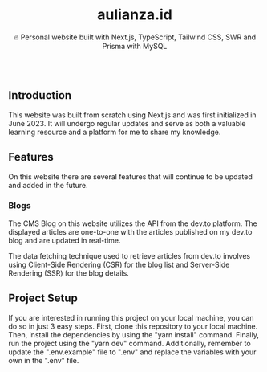 <div align="center">
  <h1>aulianza.id</h1>
  <p>🔥 Personal website built with Next.js, TypeScript, Tailwind CSS, SWR and Prisma with MySQL</p>
</div>
<br /><br />

## Introduction

This website was built from scratch using Next.js and was first initialized in June 2023. It will undergo regular updates and serve as both a valuable learning resource and a platform for me to share my knowledge.

## Features

On this website there are several features that will continue to be updated and added in the future.

### Blogs

The CMS Blog on this website utilizes the API from the dev.to platform. The displayed articles are one-to-one with the articles published on my dev.to blog and are updated in real-time.

The data fetching technique used to retrieve articles from dev.to involves using Client-Side Rendering (CSR) for the blog list and Server-Side Rendering (SSR) for the blog details.

## Project Setup

If you are interested in running this project on your local machine, you can do so in just 3 easy steps. First, clone this repository to your local machine. Then, install the dependencies by using the "yarn install" command. Finally, run the project using the "yarn dev" command. Additionally, remember to update the ".env.example" file to ".env" and replace the variables with your own in the ".env" file.
